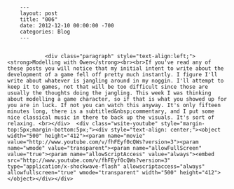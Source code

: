 
        ---
        layout: post
        title: "006"
        date: 2012-12-10 00:00:00 -700
        categories: Blog
        ---

        
				<div class="paragraph" style="text-align:left;"><strong>Modelling with Owen</strong><br><br>If you've read any of these posts you will notice that my initial intent to write about the development of a game fell off pretty much instantly. I figure I'll write about whatever is jangling around in my noggin. I'll attempt to keep it to games, not that will be too difficult since those are usually the thoughts doing the jangling. This week I was thinking about modelling a game character, so if that is what you showed up for you are in luck. If not you can watch this anyway. It's only fifteen minutes long, there is a subtitled&nbsp;commentary, and I put some nice classical music in there to back up the visuals. It's sort of relaxing. <br></div>  <div class="wsite-youtube" style="margin-top:5px;margin-bottom:5px;"><div style="text-align: center;"><object width="500" height="412"><param name="movie" value="http://www.youtube.com/v/fhFEyf0cQWs?version=3"><param name="wmode" value="transparent"><param name="allowFullScreen" value="true"><param name="allowScriptAccess" value="always"><embed src="http://www.youtube.com/v/fhFEyf0cQWs?version=3" type="application/x-shockwave-flash" allowscriptaccess="always" allowfullscreen="true" wmode="transparent" width="500" height="412"></object></div></div>

		
        